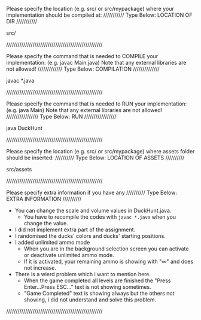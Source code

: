 Please specify the location (e.g. src/ or src/mypackage) 
where your implementation should be compiled at:
/////////// Type Below: LOCATION OF DIR ///////////

src/

///////////////////////////////////////////////////


Please specify the command that is needed 
to COMPILE your implementation:
(e.g. javac Main.java)
Note that any external libraries are not allowed!
///////////// Type Below: COMPILATION //////////////

javac *.java

///////////////////////////////////////////////////


Please specify the command that is needed 
to RUN your implementation:
(e.g. java Main)
Note that any external libraries are not allowed!
///////////////// Type Below: RUN /////////////////

java DuckHunt

///////////////////////////////////////////////////

Please specify the location (e.g. src/ or src/mypackage)
where assets folder should be inserted:
////////// Type Below: LOCATION OF ASSETS //////////

src/assets

///////////////////////////////////////////////////

Please specify extra information if you have any
////////// Type Below: EXTRA INFORMATION //////////
- You can change the scale and volume values in DuckHunt.java.
    * You have to recompile the codes with `javac *.java` when you change the value.
- I did not implement extra part of the assignment.
- I randomised the ducks' colors and ducks' starting positions.
- I added unlimited ammo mode
    * When you are in the background selection screen you can activate or deactivate unlimited ammo mode.
    * If it is activated, your remaining ammo is showing with "∞" and does not increase.
- There is a wierd problem which i want to mention here.
    * When the game completed all levels are finished the "Press Enter...Press ESC..." text is not showing sometimes.
    * "Game Completed" text is showing always but the others not showing, i did not understand and solve this problem.

///////////////////////////////////////////////////